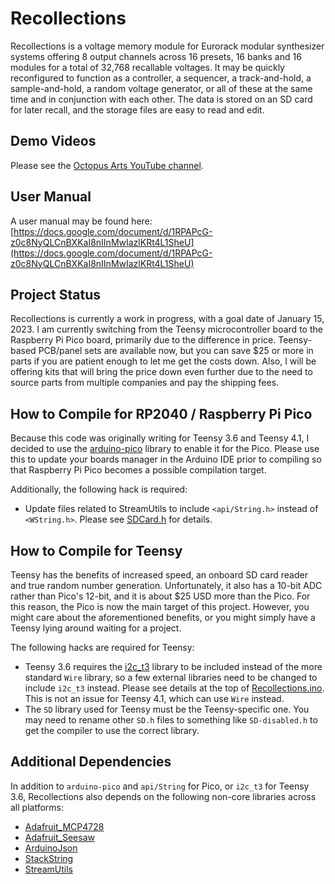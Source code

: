 Recollections
=============

Recollections is a voltage memory module for Eurorack modular synthesizer systems offering 8 output
channels across 16 presets, 16 banks and 16 modules for a total of 32,768 recallable voltages. It
may be quickly reconfigured to function as a controller, a sequencer, a track-and-hold, a
sample-and-hold, a random voltage generator, or all of these at the same time and in conjunction
with each other. The data is stored on an SD card for later recall, and the storage files are easy
to read and edit.

Demo Videos
-----------
Please see the [Octopus Arts YouTube channel](https://www.youtube.com/@octopus-arts).

User Manual
-----------
A user manual may be found here:
[https://docs.google.com/document/d/1RPAPcG-z0c8NyQLCnBXKaI8nIInMwIazlKRt4L1SheU](https://docs.google.com/document/d/1RPAPcG-z0c8NyQLCnBXKaI8nIInMwIazlKRt4L1SheU)

Project Status
--------------
Recollections is currently a work in progress, with a goal date of January 15, 2023. I am currently
switching from the Teensy microcontroller board to the Raspberry Pi Pico board, primarily due to the
difference in price. Teensy-based PCB/panel sets are available now, but you can save $25 or more
in parts if you are patient enough to let me get the costs down. Also, I will be offering kits that
will bring the price down even further due to the need to source parts from multiple companies and
pay the shipping fees.

How to Compile for RP2040 / Raspberry Pi Pico
---------------------------------------------
Because this code was originally writing for Teensy 3.6 and Teensy 4.1, I decided to use the
[arduino-pico](https://github.com/earlephilhower/arduino-pico) library to enable it for the Pico.
Please use this to update your boards manager in the Arduino IDE prior to compiling so that
Raspberry Pi Pico becomes a possible compilation target.

Additionally, the following hack is required:
* Update files related to StreamUtils to include `<api/String.h>` instead of `<WString.h>`. Please
see [SDCard.h](https://github.com/octopus-arts/Recollections/blob/main/SDCard.h) for details.

How to Compile for Teensy
-------------------------
Teensy has the benefits of increased speed, an onboard SD card reader and true random number
generation. Unfortunately, it also has a 10-bit ADC rather than Pico's 12-bit, and it is about $25
USD more than the Pico. For this reason, the Pico is now the main target of this project. However,
you might care about the aforementioned benefits, or you might simply have a Teensy lying around
waiting for a project.

The following hacks are required for Teensy:
* Teensy 3.6 requires the [i2c_t3]() library to be included instead of the more standard `Wire`
library, so a few external libraries need to be changed to include `i2c_t3` instead. Please see
details at the top of
[Recollections.ino](https://github.com/octopus-arts/Recollections/blob/main/Recollections.ino).
This is not an issue for Teensy 4.1, which can use `Wire` instead.
* The `SD` library used for Teensy must be the Teensy-specific one. You may need to rename other
`SD.h` files to something like `SD-disabled.h` to get the compiler to use the correct library.

Additional Dependencies
-----------------------
In addition to `arduino-pico` and `api/String` for Pico, or `i2c_t3` for Teensy 3.6, Recollections
also depends on the following non-core libraries across all platforms:
* [Adafruit_MCP4728](https://github.com/adafruit/Adafruit_MCP4728)
* [Adafruit_Seesaw](https://github.com/adafruit/seesaw)
* [ArduinoJson](https://arduinojson.org/)
* [StackString](https://gitlab.com/arduino-libraries/stackstring)
* [StreamUtils](https://github.com/bblanchon/ArduinoStreamUtils)